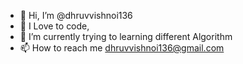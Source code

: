 - 👋 Hi, I’m @dhruvvishnoi136
- 👀 I Love to code,
- 🌱 I’m currently trying to learning different Algorithm
- 📫 How to reach me dhruvvishnoi136@gmail.com

<!---
dhruvvishnoi136/dhruvvishnoi136 is a ✨ special ✨ repository because its `README.md` (this file) appears on your GitHub profile.
You can click the Preview link to take a look at your changes.
--->
